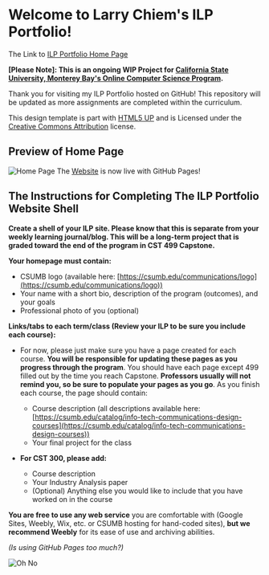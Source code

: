 # Welcome to Larry Chiem's ILP Portfolio!

The Link to [ILP Portfolio Home Page](https://github.com/KFChinese/ILP-Portfolio)

**[Please Note]: This is an ongoing WIP  Project for
 [California State University, Monterey Bay's Online Computer Science Program](https://csumb.edu/csonline).**

Thank you for visiting my ILP Portfolio hosted on GitHub!
This repository will be updated as more assignments are completed within the curriculum. 

This design template is part with [HTML5 UP](http://html5up.net/) and
 is Licensed under the  [Creative Commons Attribution](https://html5up.net/license)  license.

## Preview of Home Page
![Home Page](https://i.gyazo.com/7f17f32ad3bdf8ad2807a7d6d0ffc55d.jpg)
The [Website](https://github.com/KFChinese/ILP-Portfolio) is now live with GitHub Pages!

## The Instructions for Completing The ILP Portfolio Website Shell

**Create a shell of your ILP site. Please know that this is separate from your weekly learning journal/blog. This will be a long-term project that is graded toward the end of the program in CST 499 Capstone.**

**Your homepage must contain:**

-   CSUMB logo (available here:  [https://csumb.edu/communications/logo](https://csumb.edu/communications/logo))
-   Your name with a short bio, description of the program (outcomes), and your goals
-   Professional photo of you (optional)

**Links/tabs to each term/class (Review your ILP to be sure you include each course):**

-   For now, please just make sure you have a page created for each course. **You will be responsible for updating these pages as you progress through the program**. You should have each page except 499 filled out by the time you reach Capstone.  **Professors usually will not remind you, so be sure to populate your pages as you go**. As you finish each course, the page should contain:  
    -   Course description (all descriptions available here:  [https://csumb.edu/catalog/info-tech-communications-design-courses](https://csumb.edu/catalog/info-tech-communications-design-courses))
    -   Your final project for the class  
          
        
-   **For CST 300, please add:**
    -   Course description
    -   Your Industry Analysis paper
    -   (Optional) Anything else you would like to include that you have worked on in the course

**You are free to use any web service**  you are comfortable with (Google Sites, Weebly, Wix, etc. or CSUMB hosting for hand-coded sites),  **but we recommend Weebly**  for its ease of use and archiving abilities. 

*(Is using GitHub Pages too much?)*

![Oh No](https://media1.tenor.com/images/ad30224a41cc30d21966f9c54aca12b8/tenor.gif)

